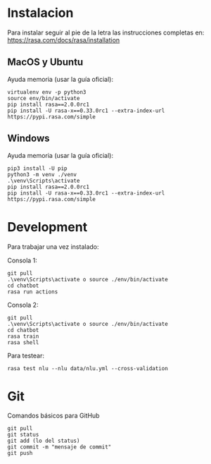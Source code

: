 # Instalacion

Para instalar seguir al pie de la letra las instrucciones completas en:<br/>
https://rasa.com/docs/rasa/installation<br/>

## MacOS y Ubuntu
Ayuda memoria (usar la guía oficial):

```
virtualenv env -p python3
source env/bin/activate
pip install rasa==2.0.0rc1
pip install -U rasa-x==0.33.0rc1 --extra-index-url https://pypi.rasa.com/simple
```

## Windows
Ayuda memoria (usar la guía oficial):
```
pip3 install -U pip
python3 -m venv ./venv
.\venv\Scripts\activate
pip install rasa==2.0.0rc1
pip install -U rasa-x==0.33.0rc1 --extra-index-url https://pypi.rasa.com/simple
```

# Development
Para trabajar una vez instalado:

Consola 1:
```
git pull
.\venv\Scripts\activate o source ./env/bin/activate
cd chatbot
rasa run actions
```
Consola 2:
```
git pull
.\venv\Scripts\activate o source ./env/bin/activate
cd chatbot
rasa train
rasa shell
```
Para testear:
```
rasa test nlu --nlu data/nlu.yml --cross-validation
```

# Git
Comandos básicos para GitHub
```
git pull
git status
git add (lo del status)
git commit -m "mensaje de commit" 
git push 
```
